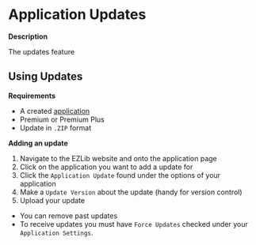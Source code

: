 # Application Updates

**Description**

The updates feature 

## Using Updates

__Requirements__
* A created [application](https://ezlib.io/apps/new)
* Premium or Premium Plus
* Update in `.ZIP` format

__Adding an update__
1. Navigate to the EZLib website and onto the application page
2. Click on the application you want to add a update for
3. Click the `Application Update` found under the options of your application
5. Make a `Update Version` about the update (handy for version control)
6. Upload your update

* You can remove past updates
* To receive updates you must have `Force Updates` checked under your `Application Settings`.
